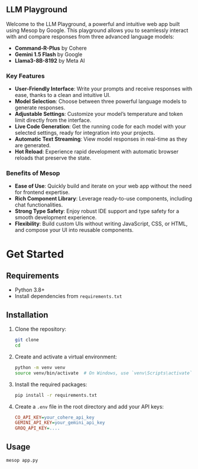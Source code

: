 ## LLM Playground

Welcome to the LLM Playground, a powerful and intuitive web app built using Mesop by Google. This playground allows you to seamlessly interact with and compare responses from three advanced language models:

- **Command-R-Plus** by Cohere
- **Gemini 1.5 Flash** by Google
- **Llama3-8B-8192** by Meta AI

### Key Features

- **User-Friendly Interface**: Write your prompts and receive responses with ease, thanks to a clean and intuitive UI.
- **Model Selection**: Choose between three powerful language models to generate responses.
- **Adjustable Settings**: Customize your model’s temperature and token limit directly from the interface.
- **Live Code Generation**: Get the running code for each model with your selected settings, ready for integration into your projects.
- **Automatic Text Streaming**: View model responses in real-time as they are generated.
- **Hot Reload**: Experience rapid development with automatic browser reloads that preserve the state.

### Benefits of Mesop

- **Ease of Use**: Quickly build and iterate on your web app without the need for frontend expertise.
- **Rich Component Library**: Leverage ready-to-use components, including chat functionalities.
- **Strong Type Safety**: Enjoy robust IDE support and type safety for a smooth development experience.
- **Flexibility**: Build custom UIs without writing JavaScript, CSS, or HTML, and compose your UI into reusable components.

# Get Started

## Requirements

- Python 3.8+
- Install dependencies from `requirements.txt`

## Installation

1. Clone the repository:
    ```sh
    git clone 
    cd 
    ```

2. Create and activate a virtual environment:
    ```sh
    python -m venv venv
    source venv/bin/activate  # On Windows, use `venv\Scripts\activate`
    ```

3. Install the required packages:
    ```sh
    pip install -r requirements.txt
    ```

4. Create a `.env` file in the root directory and add your API keys:
    ```ini
    CO_API_KEY=your_cohere_api_key
    GEMINI_API_KEY=your_gemini_api_key
    GROQ_API_KEY=....
    ```

## Usage 

```sh
mesop app.py
```
